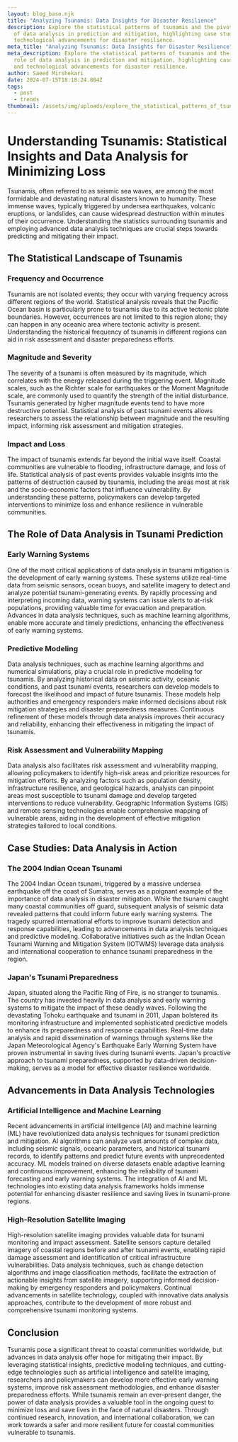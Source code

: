 ```yaml
---
layout: blog_base.njk
title: "Analyzing Tsunamis: Data Insights for Disaster Resilience"
description: Explore the statistical patterns of tsunamis and the pivotal role
  of data analysis in prediction and mitigation, highlighting case studies and
  technological advancements for disaster resilience.
meta_title: "Analyzing Tsunamis: Data Insights for Disaster Resilience"
meta_description: Explore the statistical patterns of tsunamis and the pivotal
  role of data analysis in prediction and mitigation, highlighting case studies
  and technological advancements for disaster resilience.
author: Saeed Mirshekari
date: 2024-07-15T18:18:24.804Z
tags:
  - post
  - trends
thumbnail: /assets/img/uploads/explore_the_statistical_patterns_of_tsunamis_and_the_pivotal_role_of_data_analysis_in_prediction_and_806280844.png
---
```

# Understanding Tsunamis: Statistical Insights and Data Analysis for Minimizing Loss

Tsunamis, often referred to as seismic sea waves, are among the most formidable and devastating natural disasters known to humanity. These immense waves, typically triggered by undersea earthquakes, volcanic eruptions, or landslides, can cause widespread destruction within minutes of their occurrence. Understanding the statistics surrounding tsunamis and employing advanced data analysis techniques are crucial steps towards predicting and mitigating their impact.

## The Statistical Landscape of Tsunamis

### Frequency and Occurrence

Tsunamis are not isolated events; they occur with varying frequency across different regions of the world. Statistical analysis reveals that the Pacific Ocean basin is particularly prone to tsunamis due to its active tectonic plate boundaries. However, occurrences are not limited to this region alone; they can happen in any oceanic area where tectonic activity is present. Understanding the historical frequency of tsunamis in different regions can aid in risk assessment and disaster preparedness efforts.

### Magnitude and Severity

The severity of a tsunami is often measured by its magnitude, which correlates with the energy released during the triggering event. Magnitude scales, such as the Richter scale for earthquakes or the Moment Magnitude scale, are commonly used to quantify the strength of the initial disturbance. Tsunamis generated by higher magnitude events tend to have more destructive potential. Statistical analysis of past tsunami events allows researchers to assess the relationship between magnitude and the resulting impact, informing risk assessment and mitigation strategies.

### Impact and Loss

The impact of tsunamis extends far beyond the initial wave itself. Coastal communities are vulnerable to flooding, infrastructure damage, and loss of life. Statistical analysis of past events provides valuable insights into the patterns of destruction caused by tsunamis, including the areas most at risk and the socio-economic factors that influence vulnerability. By understanding these patterns, policymakers can develop targeted interventions to minimize loss and enhance resilience in vulnerable communities.

## The Role of Data Analysis in Tsunami Prediction

### Early Warning Systems

One of the most critical applications of data analysis in tsunami mitigation is the development of early warning systems. These systems utilize real-time data from seismic sensors, ocean buoys, and satellite imagery to detect and analyze potential tsunami-generating events. By rapidly processing and interpreting incoming data, warning systems can issue alerts to at-risk populations, providing valuable time for evacuation and preparation. Advances in data analysis techniques, such as machine learning algorithms, enable more accurate and timely predictions, enhancing the effectiveness of early warning systems.

### Predictive Modeling

Data analysis techniques, such as machine learning algorithms and numerical simulations, play a crucial role in predictive modeling for tsunamis. By analyzing historical data on seismic activity, oceanic conditions, and past tsunami events, researchers can develop models to forecast the likelihood and impact of future tsunamis. These models help authorities and emergency responders make informed decisions about risk mitigation strategies and disaster preparedness measures. Continuous refinement of these models through data analysis improves their accuracy and reliability, enhancing their effectiveness in mitigating the impact of tsunamis.

### Risk Assessment and Vulnerability Mapping

Data analysis also facilitates risk assessment and vulnerability mapping, allowing policymakers to identify high-risk areas and prioritize resources for mitigation efforts. By analyzing factors such as population density, infrastructure resilience, and geological hazards, analysts can pinpoint areas most susceptible to tsunami damage and develop targeted interventions to reduce vulnerability. Geographic Information Systems (GIS) and remote sensing technologies enable comprehensive mapping of vulnerable areas, aiding in the development of effective mitigation strategies tailored to local conditions.

## Case Studies: Data Analysis in Action

### The 2004 Indian Ocean Tsunami

The 2004 Indian Ocean tsunami, triggered by a massive undersea earthquake off the coast of Sumatra, serves as a poignant example of the importance of data analysis in disaster mitigation. While the tsunami caught many coastal communities off guard, subsequent analysis of seismic data revealed patterns that could inform future early warning systems. The tragedy spurred international efforts to improve tsunami detection and response capabilities, leading to advancements in data analysis techniques and predictive modeling. Collaborative initiatives such as the Indian Ocean Tsunami Warning and Mitigation System (IOTWMS) leverage data analysis and international cooperation to enhance tsunami preparedness in the region.

### Japan's Tsunami Preparedness

Japan, situated along the Pacific Ring of Fire, is no stranger to tsunamis. The country has invested heavily in data analysis and early warning systems to mitigate the impact of these deadly waves. Following the devastating Tohoku earthquake and tsunami in 2011, Japan bolstered its monitoring infrastructure and implemented sophisticated predictive models to enhance its preparedness and response capabilities. Real-time data analysis and rapid dissemination of warnings through systems like the Japan Meteorological Agency's Earthquake Early Warning System have proven instrumental in saving lives during tsunami events. Japan's proactive approach to tsunami preparedness, supported by data-driven decision-making, serves as a model for effective disaster resilience worldwide.

## Advancements in Data Analysis Technologies

### Artificial Intelligence and Machine Learning

Recent advancements in artificial intelligence (AI) and machine learning (ML) have revolutionized data analysis techniques for tsunami prediction and mitigation. AI algorithms can analyze vast amounts of complex data, including seismic signals, oceanic parameters, and historical tsunami records, to identify patterns and predict future events with unprecedented accuracy. ML models trained on diverse datasets enable adaptive learning and continuous improvement, enhancing the reliability of tsunami forecasting and early warning systems. The integration of AI and ML technologies into existing data analysis frameworks holds immense potential for enhancing disaster resilience and saving lives in tsunami-prone regions.

### High-Resolution Satellite Imaging

High-resolution satellite imaging provides valuable data for tsunami monitoring and impact assessment. Satellite sensors capture detailed imagery of coastal regions before and after tsunami events, enabling rapid damage assessment and identification of critical infrastructure vulnerabilities. Data analysis techniques, such as change detection algorithms and image classification methods, facilitate the extraction of actionable insights from satellite imagery, supporting informed decision-making by emergency responders and policymakers. Continual advancements in satellite technology, coupled with innovative data analysis approaches, contribute to the development of more robust and comprehensive tsunami monitoring systems.

## Conclusion

Tsunamis pose a significant threat to coastal communities worldwide, but advances in data analysis offer hope for mitigating their impact. By leveraging statistical insights, predictive modeling techniques, and cutting-edge technologies such as artificial intelligence and satellite imaging, researchers and policymakers can develop more effective early warning systems, improve risk assessment methodologies, and enhance disaster preparedness efforts. While tsunamis remain an ever-present danger, the power of data analysis provides a valuable tool in the ongoing quest to minimize loss and save lives in the face of natural disasters. Through continued research, innovation, and international collaboration, we can work towards a safer and more resilient future for coastal communities vulnerable to tsunamis.
